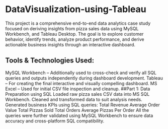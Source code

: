 # DataVisualization-using-Tableau
This project is a comprehensive end-to-end data analytics case study focused on deriving insights from pizza sales data using  MySQL Workbench, and Tableau Desktop. The goal is to explore customer behavior, identify trends, analyze product performance, and derive actionable business insights through an interactive dashboard.
## Tools & Technologies Used:

MySQL Workbench – Additionally used to cross-check and verify all SQL queries and outputs independently during dashboard development.
Tableau – For creating the final interactive and visually compelling dashboard.
MS Excel  – Used for initial CSV file inspection and cleanup.
##Part 1: Data Preparation using SQL
Loaded raw pizza sales CSV data into MS SQL Workbench.
Cleaned and transformed data to suit analysis needs.
Generated business KPIs using SQL queries:
Total Revenue
Average Order Value
Total Pizzas Sold
Total Orders
Average Pizzas Per Order
All the queries were further validated using MySQL Workbench to ensure data accuracy and cross-platform SQL compatibility.
